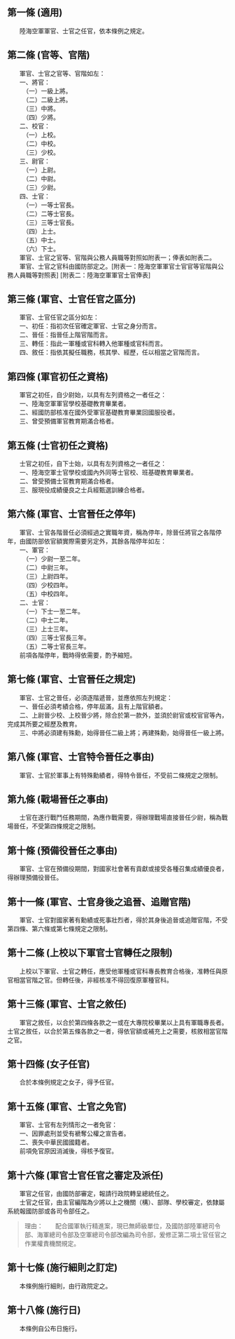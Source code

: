 第一條 (適用)
-------------
　　陸海空軍軍官、士官之任官，依本條例之規定。  


第二條 (官等、官階)
-------------------
　　軍官、士官之官等、官階如左：  
　　一、將官：  
　　　（一）一級上將。  
　　　（二）二級上將。  
　　　（三）中將。  
　　　（四）少將。  
　　二、校官：  
　　　（一）上校。  
　　　（二）中校。  
　　　（三）少校。  
　　三、尉官：  
　　　（一）上尉。  
　　　（二）中尉。  
　　　（三）少尉。  
　　四、士官：  
　　　（一）一等士官長。  
　　　（二）二等士官長。  
　　　（三）三等士官長。  
　　　（四）上士。  
　　　（五）中士。  
　　　（六）下士。  
　　軍官、士官之官等、官階與公務人員職等對照如附表一；俸表如附表二。  
　　軍官、士官之官科由國防部定之。[附表一：陸海空軍軍官士官官等官階與公務人員職等對照表] [附表二：陸海空軍軍官士官俸表]  


第三條 (軍官、士官任官之區分)
-----------------------------
　　軍官、士官任官之區分如左：  
　　一、初任：指初次任官確定軍官、士官之身分而言。  
　　二、晉任：指晉任上階官階而言。  
　　三、轉任：指此一軍種或官科轉入他軍種或官科而言。  
　　四、敘任：指依其擬任職務，核其學、經歷，任以相當之官階而言。  


第四條 (軍官初任之資格)
-----------------------
　　軍官之初任，自少尉始，以具有左列資格之一者任之：  
　　一、陸海空軍軍官學校基礎教育畢業者。  
　　二、經國防部核准在國外受軍官基礎教育畢業回國服役者。  
　　三、曾受預備軍官教育期滿合格者。  


第五條 (士官初任之資格)
-----------------------
　　士官之初任，自下士始，以具有左列資格之一者任之：  
　　一、陸海空軍士官學校或國內外同等士官校、班基礎教育畢業者。  
　　二、曾受預備士官教育期滿合格者。  
　　三、服現役成績優良之士兵經甄選訓練合格者。  


第六條 (軍官、士官晉任之停年)
-----------------------------
　　軍官、士官各階晉任必須經過之實職年資，稱為停年，除晉任將官之各階停年，由國防部依官額實際需要另定外，其餘各階停年如左：  
　　一、軍官：  
　　　（一）少尉一至二年。  
　　　（二）中尉三年。  
　　　（三）上尉四年。  
　　　（四）少校四年。  
　　　（五）中校四年。  
　　二、士官：  
　　　（一）下士一至二年。  
　　　（二）中士二年。  
　　　（三）上士三年。  
　　　（四）三等士官長三年。  
　　　（五）二等士官長三年。  
　　前項各階停年，戰時得依需要，酌予縮短。  


第七條 (軍官、士官晉任之規定)
-----------------------------
　　軍官、士官之晉任，必須逐階遞晉，並應依照左列規定：  
　　一、晉任必須考績合格，停年屆滿，且有上階官額者。  
　　二、上尉晉少校、上校晉少將，除合於第一款外，並須於尉官或校官官等內，完成其所要之經歷及教育。  
　　三、中將必須建有殊勳，始得晉任二級上將；再建殊勳，始得晉任一級上將。  


第八條 (軍官、士官特令晉任之事由)
---------------------------------
　　軍官、士官於軍事上有特殊勳績者，得特令晉任，不受前二條規定之限制。  


第九條 (戰場晉任之事由)
-----------------------
　　士官在遂行戰鬥任務期間，為應作戰需要，得辦理戰場直接晉任少尉，稱為戰場晉任，不受第四條規定之限制。  


第十條 (預備役晉任之事由)
-------------------------
　　軍官、士官在預備役期間，對國家社會著有貢獻或接受各種召集成績優良者，得辦理預備役晉任。  


第十一條 (軍官、士官身後之追晉、追贈官階)
-----------------------------------------
　　軍官、士官對國家著有勳績或死事壯烈者，得於其身後追晉或追贈官階，不受第四條、第六條或第七條規定之限制。  


第十二條 (上校以下軍官士官轉任之限制)
-------------------------------------
　　上校以下軍官、士官之轉任，應受他軍種或官科專長教育合格後，准轉任與原官相當官階之官。但轉任後，非經核准不得回復原軍種官科。  


第十三條 (軍官、士官之敘任)
---------------------------
　　軍官之敘任，以合於第四條各款之一或在大專院校畢業以上具有軍職專長者。士官之敘任，以合於第五條各款之一者，得依官額或補充上之需要，核敘相當官階之官。  


第十四條 (女子任官)
-------------------
　　合於本條例規定之女子，得予任官。  


第十五條 (軍官、士官之免官)
---------------------------
　　軍官、士官有左列情形之一者免官：  
　　一、因罪處刑並受有褫奪公權之宣告者。  
　　二、喪失中華民國國籍者。  
　　前項免官原因消滅後，得核予復官。  


第十六條 (軍官士官任官之審定及派任)
-----------------------------------
　　軍官之任官，由國防部審定，報請行政院轉呈總統任之。  
　　士官之任官，由主官編階為少將以上之機關（構）、部隊、學校審定，依隸屬系統報國防部或各司令部任之。  
> 理由：　　配合國軍執行精進案，現已無師級單位，及國防部陸軍總司令部、海軍總司令部及空軍總司令部改編為司令部，爰修正第二項士官任官之作業權責機關規定。



第十七條 (施行細則之訂定)
-------------------------
　　本條例施行細則，由行政院定之。  


第十八條 (施行日)
-----------------
　　本條例自公布日施行。
